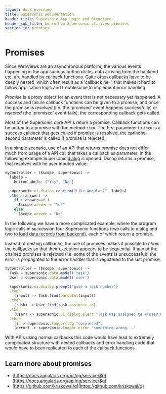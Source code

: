 ```yaml
---
layout: docs_overview
title: Supersonic Documentation
header_title: Supersonic App Logic and Structure
header_sub_title: Learn how Supersonic utilizes promises
section_id: promises
---
```


# Promises

Since WebViews are an asynchronous platform, the various events happening in the app such as button clicks, data arriving from the backend etc, are handled by callback functions. Quite often callbacks have to be deeply nested, which often result as a 'callback hell', that makes it hard to follow application logic and troublesome to implement error handling.

_Promise_ is a proxy object for an event that is not necessary yet happened. A success and failure callback functions can be given to a promise, and once the promise is _resolved_ (i.e. the 'promised' event happens successfully) or _rejected_ (the 'promised' event fails), the corresponding callback gets called.

Most of the Supersonic core API's return a promise. Callback functions can be added to a promise with the method `then`. The first parameter to `then` is a success callback that gets called if promise is resolved, the optinonal second parameter is called if promise is rejected.

In a simple scenario, use of an API that returns promise does not differ much from usage of a API call that takes a callback as parameter. In the following example Supersonic [dialog](api-reference/stable/supersonic/ui/dialog/confirm/) is opened. Dialog returns a promise, that resolves with he user inputed value:

```js
myController = ($scope, supersonic) ->
  labels =
    buttonLabels: ["Yes", "No"]

  supersonic.ui.dialog.confirm("Like Angular?", labels)
  .then (answer) ->
    if ( answer==0 )
      $scope.answer = "Yes"
    else
      $scope.answer = "No"
```

In the following we have a more complicated example, where the program logic calls in succession four Supersonic functions (two calls to dialog and two to [load data records from backend](api-reference/stable/supersonic/data/model-class/)), each of which return a promise.

Instead of nesting callbacks, the use of promises makes it possible to _chain_ the callbacks so that their execution appears to be sequential. If any of the chained promises is rejected (i.e. some of the events is unsuccessful), the error is propagated to the error handler that is registered to the last promise:

```js
myController = ($scope, supersonic) ->
  Task = supersonic.data.model('task')
  User = supersonic.data.model('user')

  supersonic.ui.dialog.prompt("give a task number")
  .then
    (input) -> Task.find(parseInt(input))
  .then
    (task) -> User.find(task.assignee_id)
  .then
    (user) -> supersonic.ui.dialog.alert "Task was assigned to #{user.name}"
  .then
    () -> supersonic.logger.log "completed",
    (error) -> supersonic.logger.error "something wrong..."

```

With APIs using normal callbacks this code would have lead to extremely complicated structure with nested callbacks and error handling code that would have to been replicated to each of the callback functions.

## Learn more about promises

 - [https://docs.angularjs.org/api/ng/service/$q](https://docs.angularjs.org/api/ng/service/$q)
 - [https://github.com/kriskowal/q](https://github.com/kriskowal/q)
